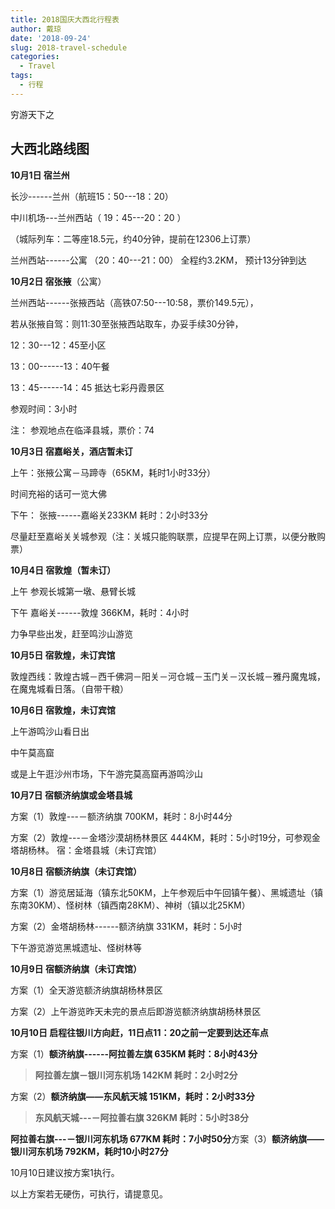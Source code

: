 ```yaml
---
title: 2018国庆大西北行程表
author: 戴琼
date: '2018-09-24'
slug: 2018-travel-schedule
categories:
  - Travel
tags:
  - 行程
---
```

穷游天下之

## 大西北路线图

**10月1日 宿兰州**

长沙------兰州（航班15：50---18：20）

中川机场---兰州西站（ 19：45---20：20 ）

（城际列车：二等座18.5元，约40分钟，提前在12306上订票）

兰州西站------公寓 （20：40---21：00） 全程约3.2KM， 预计13分钟到达

**10月2日 宿张掖**（公寓）

兰州西站------张掖西站（高铁07:50---10:58，票价149.5元），

若从张掖自驾：则11:30至张掖西站取车，办妥手续30分钟，

12：30---12：45至小区

13：00------13：40午餐

13：45------14：45 抵达七彩丹霞景区

参观时间：3小时

注： 参观地点在临泽县城，票价：74

**10月3日 宿嘉峪关，酒店暂未订**

上午：张掖公寓－马蹄寺（65KM，耗时1小时33分）

时间充裕的话可一览大佛

下午： 张掖------嘉峪关233KM 耗时：2小时33分

尽量赶至嘉峪关关城参观（注：关城只能购联票，应提早在网上订票，以便分散购票）

**10月4日 宿敦煌（暂未订）**

上午 参观长城第一墩、悬臂长城

下午 嘉峪关------敦煌 366KM，耗时：4小时

力争早些出发，赶至鸣沙山游览

**10月5日 宿敦煌，未订宾馆**

敦煌西线：敦煌古城－西千佛洞－阳关－河仓城－玉门关－汉长城－雅丹魔鬼城，在魔鬼城看日落。（自带干粮）

**10月6日 宿敦煌，未订宾馆**

上午游鸣沙山看日出

中午莫高窟

或是上午逛沙州市场，下午游完莫高窟再游鸣沙山

**10月7日 宿额济纳旗或金塔县城**

方案（1）敦煌---－额济纳旗 700KM，耗时：8小时44分

方案（2）敦煌---－金塔沙漠胡杨林景区
444KM，耗时：5小时19分，可参观金塔胡杨林。 宿：金塔县城（未订宾馆）

**10月8日 宿额济纳旗（未订宾馆）**

方案（1）游览居延海（镇东北50KM，上午参观后中午回镇午餐）、黑城遗址（镇东南30KM）、怪树林（镇西南28KM）、神树（镇以北25KM）

方案（2）金塔胡杨林------额济纳旗 331KM，耗时：5小时

下午游览游览黑城遗址、怪树林等

**10月9日 宿额济纳旗（未订宾馆）**

方案（1）全天游览额济纳旗胡杨林景区

方案（2）上午游览昨天未完的景点后即游览额济纳旗胡杨林景区

**10月10日 启程往银川方向赶，11日点11：20之前一定要到达还车点**

方案（1）**额济纳旗------阿拉善左旗 635KM 耗时：8小时43分**

> **阿拉善左旗－银川河东机场 142KM 耗时：2小时2分**

方案（2）**额济纳旗――东风航天城 151KM，耗时：2小时33分**

> **东风航天城---－阿拉善右旗 326KM 耗时：5小时38分**

**阿拉善右旗---－银川河东机场 677KM
耗时：7小时50分**方案（3）**额济纳旗――银川河东机场
792KM，耗时10小时27分**

10月10日建议按方案1执行。

以上方案若无硬伤，可执行，请提意见。
